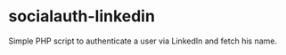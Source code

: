 socialauth-linkedin
===================

Simple PHP script to authenticate a user via LinkedIn and fetch his name. 
